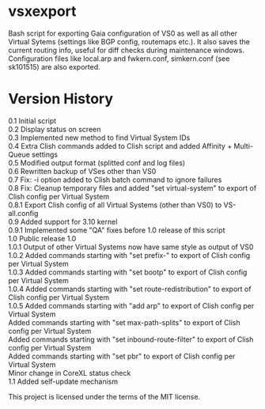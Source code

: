 # vsxexport
Bash script for exporting Gaia configuration of VS0 as well as all other Virtual Sytems (settings like BGP config, routemaps etc.). It also saves the current routing info, useful for diff checks during maintenance windows. Configuration files like local.arp and fwkern.conf, simkern.conf (see sk101515) are also exported.

# Version History

0.1   Initial script  
0.2   Display status on screen  
0.3   Implemented new method to find Virtual System IDs  
0.4   Extra Clish commands added to Clish script and added Affinity + Multi-Queue settings  
0.5   Modified output format (splitted conf and log files)  
0.6   Rewritten backup of VSes other than VS0  
0.7   Fix: -i option added to Clish batch command to ignore failures  
0.8   Fix: Cleanup temporary files and added "set virtual-system" to export of Clish config per Virtual System  
0.8.1 Export Clish config of all Virtual Systems (other than VS0) to VS-all.config  
0.9   Added support for 3.10 kernel  
0.9.1 Implemented some "QA" fixes before 1.0 release of this script  
1.0   Public release 1.0  
1.0.1  Output of other Virtual Systems now have same style as output of VS0  
1.0.2  Added commands starting with "set prefix-" to export of Clish config per Virtual System  
1.0.3  Added commands starting with "set bootp" to export of Clish config per Virtual System  
1.0.4  Added commands starting with "set route-redistribution" to export of Clish config per Virtual System  
1.0.5  Added commands starting with "add arp" to export of Clish config per Virtual System  
       Added commands starting with "set max-path-splits" to export of Clish config per Virtual System  
       Added commands starting with "set inbound-route-filter" to export of Clish config per Virtual System  
       Added commands starting with "set pbr" to export of Clish config per Virtual System  
       Minor change in CoreXL status check  
1.1    Added self-update mechanism  

  
This project is licensed under the terms of the MIT license.
